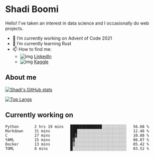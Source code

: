 # Shadi Boomi

Hello! I've taken an interest in data science and I occasionally do web projects.

- 🔭 I’m currently working on Advent of Code 2021
- 🌱 I’m currently learning Rust
- 📫 How to find me: 
  - ![img](https://www.linkedin.com/favicon.ico) [LinkedIn](https://www.linkedin.com/in/shadiboomi/)
  - ![img](https://www.kaggle.com/static/images/favicon.ico) [Kaggle](https://www.kaggle.com/sboomi)

##  About me

[![Shadi's GitHub stats](https://github-readme-stats.vercel.app/api?username=sboomi&show_icons=true&theme=radical)](https://github.com/anuraghazra/github-readme-stats)

[![Top Langs](https://github-readme-stats.vercel.app/api/top-langs/?username=sboomi&layout=compact&theme=default)](https://github.com/anuraghazra/github-readme-stats)

## Currently working on

<!--START_SECTION:waka-->

```text
Python       2 hrs 19 mins   ██████████████░░░░░░░░░░░   56.08 %
Markdown     31 mins         ███░░░░░░░░░░░░░░░░░░░░░░   12.46 %
C            27 mins         ██▓░░░░░░░░░░░░░░░░░░░░░░   10.88 %
YAML         15 mins         █▓░░░░░░░░░░░░░░░░░░░░░░░   06.07 %
Docker       13 mins         █▒░░░░░░░░░░░░░░░░░░░░░░░   05.42 %
TOML         8 mins          █░░░░░░░░░░░░░░░░░░░░░░░░   03.52 %
```

<!--END_SECTION:waka-->

